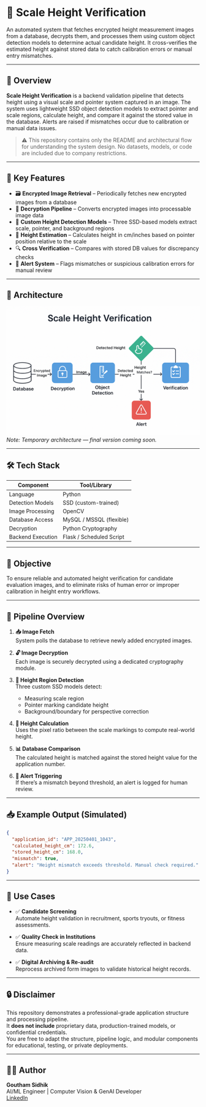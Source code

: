 # 📏 Scale Height Verification

An automated system that fetches encrypted height measurement images from a database, decrypts them, and processes them using custom object detection models to determine actual candidate height. It cross-verifies the estimated height against stored data to catch calibration errors or manual entry mismatches.

---

## 📌 Overview

**Scale Height Verification** is a backend validation pipeline that detects height using a visual scale and pointer system captured in an image. The system uses lightweight SSD object detection models to extract pointer and scale regions, calculate height, and compare it against the stored value in the database. Alerts are raised if mismatches occur due to calibration or manual data issues.

> ⚠️ This repository contains only the README and architectural flow for understanding the system design. No datasets, models, or code are included due to company restrictions.

---

## 🔁 Key Features

- 🗃️ **Encrypted Image Retrieval** – Periodically fetches new encrypted images from a database
- 🔐 **Decryption Pipeline** – Converts encrypted images into processable image data
- 🎯 **Custom Height Detection Models** – Three SSD-based models extract scale, pointer, and background regions
- 📏 **Height Estimation** – Calculates height in cm/inches based on pointer position relative to the scale
- 🔍 **Cross Verification** – Compares with stored DB values for discrepancy checks
- 🚨 **Alert System** – Flags mismatches or suspicious calibration errors for manual review

---

## 🧠 Architecture

![Architecture Diagram](architecture.png)  
*Note: Temporary architecture — final version coming soon.*

---

## 🛠 Tech Stack

| Component           | Tool/Library              |
|--------------------|---------------------------|
| Language            | Python                    |
| Detection Models    | SSD (custom-trained)      |
| Image Processing    | OpenCV                    |
| Database Access     | MySQL / MSSQL (flexible)  |
| Decryption          | Python Cryptography       |
| Backend Execution   | Flask / Scheduled Script  |

---

## 🎯 Objective

To ensure reliable and automated height verification for candidate evaluation images, and to eliminate risks of human error or improper calibration in height entry workflows.

---

## 🔄 Pipeline Overview

1. **📥 Image Fetch**  
   System polls the database to retrieve newly added encrypted images.

2. **🔓 Image Decryption**  
   Each image is securely decrypted using a dedicated cryptography module.

3. **🧠 Height Region Detection**  
   Three custom SSD models detect:
   - Measuring scale region
   - Pointer marking candidate height
   - Background/boundary for perspective correction

4. **📏 Height Calculation**  
   Uses the pixel ratio between the scale markings to compute real-world height.

5. **📊 Database Comparison**  
   The calculated height is matched against the stored height value for the application number.

6. **🚨 Alert Triggering**  
   If there’s a mismatch beyond threshold, an alert is logged for human review.

---

## 📥 Example Output (Simulated)

```json
{
  "application_id": "APP_20250401_1043",
  "calculated_height_cm": 172.6,
  "stored_height_cm": 168.0,
  "mismatch": true,
  "alert": "Height mismatch exceeds threshold. Manual check required."
}
```
---

## 🧾 Use Cases

- ✅ **Candidate Screening**  
  Automate height validation in recruitment, sports tryouts, or fitness assessments.

- ✅ **Quality Check in Institutions**  
  Ensure measuring scale readings are accurately reflected in backend data.

- ✅ **Digital Archiving & Re-audit**  
  Reprocess archived form images to validate historical height records.

---

## 🔒 Disclaimer

This repository demonstrates a professional-grade application structure and processing pipeline.  
It **does not include** proprietary data, production-trained models, or confidential credentials.  
You are free to adapt the structure, pipeline logic, and modular components for educational, testing, or private deployments.

---

## 👨‍💻 Author

**Goutham Sidhik**  
AI/ML Engineer | Computer Vision & GenAI Developer  
[LinkedIn](https://www.linkedin.com/in/goutham-sidhik-amuluru-50231b163/)
